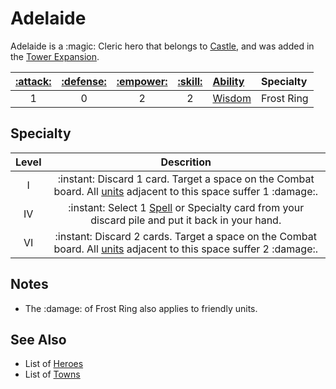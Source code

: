 # Adelaide

Adelaide is a :magic: Cleric hero that belongs to [Castle](../towns/castle.md), and was added in the [Tower Expansion](../content.md).

| [:attack:](../statistics/attack.md) | [:defense:](../statistics/defense.md) | [:empower:](../statistics/power.md) | [:skill:](../statistics/knowledge.md) | [Ability](../abilities.md) | Specialty |
| :---: | :---: | :---: | :---: | :--- | :--- |
| 1 | 0 | 2 | 2 | [Wisdom](../abilities/wisdom.md) | Frost Ring |


## Specialty

| Level | Descrition |
| :---: | :---: |
| Ⅰ | :instant: Discard 1 card. Target a space on the Combat board. All [units](../units.md) adjacent to this space suffer 1 :damage:. |
| Ⅳ | :instant: Select 1 [Spell](../spells.md) or Specialty card from your discard pile and put it back in your hand. |
| Ⅵ | :instant: Discard 2 cards. Target a space on the Combat board. All [units](../units.md) adjacent to this space suffer 2 :damage:. |


## Notes

- The :damage: of Frost Ring also applies to friendly units.


## See Also

- List of [Heroes](../heroes.md)
- List of [Towns](../towns.md)